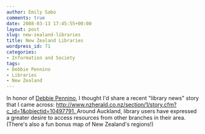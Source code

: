 ```yaml
---
author: Emily Sabo
comments: true
date: 2008-03-13 17:45:55+00:00
layout: post
slug: new-zealand-libraries
title: New Zealand Libraries
wordpress_id: 71
categories:
- Information and Society
tags:
- Debbie Pennino
- Libraries
- New Zealand
---
```


In honor of [Debbie Pennino](http://neutrino.neu.edu/library/blog/blog2/?author=17), I thought I'd share a recent "library news" story that I came across: [http://www.nzherald.co.nz/section/1/story.cfm?c_id=1&objectid=10497791. ](http://www.nzherald.co.nz/section/1/story.cfm?c_id=1&objectid=10497791) Around Auckland, library users have expressed a greater desire to access resources from other branches in their area.  (There's also a fun bonus map of New Zealand's regions!)
